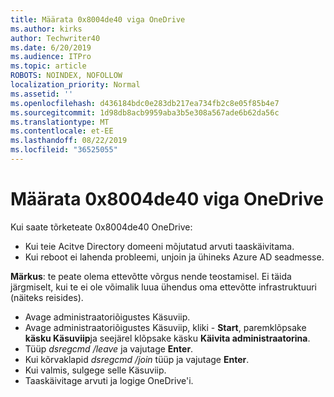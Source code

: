 ```yaml
---
title: Määrata 0x8004de40 viga OneDrive
ms.author: kirks
author: Techwriter40
ms.date: 6/20/2019
ms.audience: ITPro
ms.topic: article
ROBOTS: NOINDEX, NOFOLLOW
localization_priority: Normal
ms.assetid: ''
ms.openlocfilehash: d436184bdc0e283db217ea734fb2c8e05f85b4e7
ms.sourcegitcommit: 1d98db8acb9959aba3b5e308a567ade6b62da56c
ms.translationtype: MT
ms.contentlocale: et-EE
ms.lasthandoff: 08/22/2019
ms.locfileid: "36525055"
---
```

# <a name="fix-0x8004de40-error-in-onedrive"></a>Määrata 0x8004de40 viga OneDrive

Kui saate tõrketeate 0x8004de40 OneDrive:

- Kui teie Acitve Directory domeeni mõjutatud arvuti taaskäivitama.
- Kui reboot ei lahenda probleemi, unjoin ja ühineks Azure AD seadmesse. 

**Märkus**: te peate olema ettevõtte võrgus nende teostamisel. Ei täida järgmiselt, kui te ei ole võimalik luua ühendus oma ettevõtte infrastruktuuri (näiteks reisides). 

- Avage administraatoriõigustes Käsuviip. 
- Avage administraatoriõigustes Käsuviip, kliki - **Start**, paremklõpsake **käsku Käsuviip**ja seejärel klõpsake käsku **Käivita administraatorina**.
- Tüüp *dsregcmd /leave* ja vajutage **Enter**.
- Kui kõrvaklapid *dsregcmd /join* tüüp ja vajutage **Enter**.
- Kui valmis, sulgege selle Käsuviip.
- Taaskäivitage arvuti ja logige OneDrive'i.